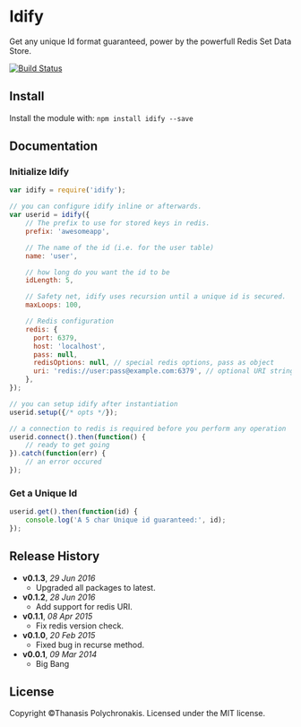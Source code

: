 # Idify

Get any unique Id format guaranteed, power by the powerfull Redis Set Data Store.

[![Build Status](https://secure.travis-ci.org/thanpolas/idify.png?branch=master)](http://travis-ci.org/thanpolas/idify)

## Install

Install the module with: `npm install idify --save`

## Documentation


### Initialize Idify

```js
var idify = require('idify');

// you can configure idify inline or afterwards.
var userid = idify({
    // The prefix to use for stored keys in redis.
    prefix: 'awesomeapp',

    // The name of the id (i.e. for the user table)
    name: 'user',

    // how long do you want the id to be
    idLength: 5,

    // Safety net, idify uses recursion until a unique id is secured.
    maxLoops: 100,

    // Redis configuration
    redis: {
      port: 6379,
      host: 'localhost',
      pass: null,
      redisOptions: null, // special redis options, pass as object
      uri: 'redis://user:pass@example.com:6379', // optional URI string
    },
});

// you can setup idify after instantiation
userid.setup({/* opts */});

// a connection to redis is required before you perform any operation
userid.connect().then(function() {
    // ready to get going
}).catch(function(err) {
    // an error occured
});
```

### Get a Unique Id

```js
userid.get().then(function(id) {
    console.log('A 5 char Unique id guaranteed:', id);
});
```



## Release History

- **v0.1.3**, *29 Jun 2016*
    - Upgraded all packages to latest.
- **v0.1.2**, *28 Jun 2016*
    - Add support for redis URI.
- **v0.1.1**, *08 Apr 2015*
    - Fix redis version check.
- **v0.1.0**, *20 Feb 2015*
    - Fixed bug in recurse method.
- **v0.0.1**, *09 Mar 2014*
    - Big Bang

## License
Copyright ©Thanasis Polychronakis. Licensed under the MIT license.

[express]: expressjs.com
[kansas]: https://github.com/thanpolas/kansas
